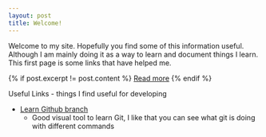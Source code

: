 ```yaml
---
layout: post
title: Welcome!
---
```


Welcome to my site. Hopefully you find some of this information useful. Although I am mainly doing it as a way to learn and document things I learn. This first page is some links that have helped me.

<!-- ![_config.yml]({{ site.baseurl }}/images/config.png) -->
{% if post.excerpt != post.content %}
    <a href="{{ site.baseurl }}{{ post.url }}">Read more</a>
{% endif %}

Useful Links - things I find useful for developing

- [Learn Github branch](https://learngitbranching.js.org/)
  - Good visual tool to learn Git, I like that you can see what git is doing with different commands

